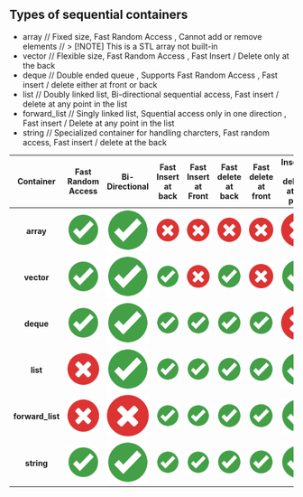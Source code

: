 ## Types of sequential containers

* array  // Fixed size, Fast Random Access , Cannot add or remove elements // >  [!NOTE] This is a STL array not built-in 
* vector // Flexible size, Fast Random Access , Fast Insert / Delete only at the back
* deque // Double ended queue , Supports Fast Random Access , Fast insert / delete either at front or back
* list // Doubly linked list, Bi-directional sequential access, Fast insert / delete at any point in the list
* forward_list // Singly linked list, Squential access only in one direction , Fast insert / Delete at any point in the list
* string // Specialized container for handling charcters, Fast random access, Fast insert / delete at the back


| Container    |Fast Random Access | Bi-Directional | Fast Insert at back | Fast Insert at Front | Fast delete at back | Fast delete at front | Insertion / deletion at any point  |
|:------------:|:------------------:|:--------------:|:-------------------:|:--------------------:|:-------------------:|:--------------------:| :------------------------------:|
|  **array**       |![](./images/check.png)|![](./images/check.png)|![](./images/cross.png)|![](./images/cross.png)|![](./images/cross.png)|![](./images/cross.png)|![](./images/cross.png)|
|  **vector**      |![](./images/check.png)|![](./images/check.png)|![](./images/check.png)|![](./images/cross.png)|![](./images/check.png)|![](./images/cross.png)|![](./images/check.png)|
| **deque**        |![](./images/check.png)|![](./images/check.png)|![](./images/check.png)|![](./images/check.png)|![](./images/check.png)|![](./images/check.png)|![](./images/cross.png)|
| **list**         |![](./images/cross.png)|![](./images/check.png)|![](./images/check.png)|![](./images/check.png)|![](./images/check.png)|![](./images/check.png)|![](./images/check.png)|
| **forward_list** |![](./images/cross.png)|![](./images/cross.png)|![](./images/check.png)|![](./images/check.png)|![](./images/check.png)|![](./images/check.png)|![](./images/check.png)|
| **string**       |![](./images/check.png)|![](./images/check.png)|![](./images/check.png)|![](./images/check.png)|![](./images/check.png)|![](./images/check.png)|![](./images/check.png)|
